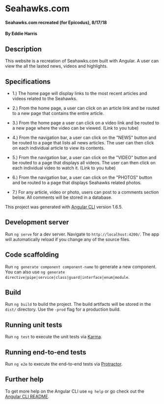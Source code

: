 # Seahawks.com


#### Seahawks.com recreated (for Epicodus), 8/17/18
#### By Eddie Harris


## Description

This website is a recreation of Seahawks.com built with Angular. A user can view the all the lasted news, videos and highlights.

## Specifications

- 1.) The home page will display links to the most recent articles and videos related to the Seahawks.

- 2.) From the home page, a user can click on an article link and be routed to a new page that contains the entire article.

- 3.) From the home page a user can click on a video link and be routed to a new page where the video can be viewed. (Link to you tube)

- 4.) From the navigation bar, a user can click on the "NEWS" button and be routed to a page that lists all news articles. The user can then click on each individual article to view its contents.

- 5.) From the navigation bar, a user can click on the "VIDEO" button and be routed to a page that displays all videos. The user can then click on each individual video to watch it. (Link to you tube)

- 6.) From the navigation bar, a user can click on the "PHOTOS" button and be routed to a page that displays Seahawks related photos.

- 7.) For any article, video or photo, users can post to a comments section below. All comments will be stored in a database.



This project was generated with [Angular CLI](https://github.com/angular/angular-cli) version 1.6.5.

## Development server

Run `ng serve` for a dev server. Navigate to `http://localhost:4200/`. The app will automatically reload if you change any of the source files.

## Code scaffolding

Run `ng generate component component-name` to generate a new component. You can also use `ng generate directive|pipe|service|class|guard|interface|enum|module`.

## Build

Run `ng build` to build the project. The build artifacts will be stored in the `dist/` directory. Use the `-prod` flag for a production build.

## Running unit tests

Run `ng test` to execute the unit tests via [Karma](https://karma-runner.github.io).

## Running end-to-end tests

Run `ng e2e` to execute the end-to-end tests via [Protractor](http://www.protractortest.org/).

## Further help

To get more help on the Angular CLI use `ng help` or go check out the [Angular CLI README](https://github.com/angular/angular-cli/blob/master/README.md).
